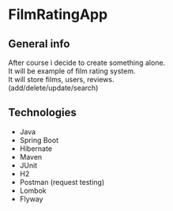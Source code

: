 # FilmRatingApp

## General info

After course i decide to create something alone.<br>
It will be example of film rating system.<br>
It will store films, users, reviews.<br>
(add/delete/update/search)

## Technologies

- Java
- Spring Boot
- Hibernate
- Maven
- JUnit
- H2
- Postman (request testing)
- Lombok
- Flyway
